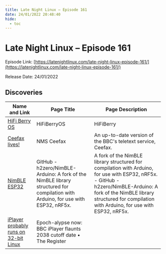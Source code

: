 ```yaml
---
title: Late Night Linux – Episode 161
date: 24/01/2022 20:48:40
hide:
  - toc
---
```


# Late Night Linux – Episode 161

Episode Link: [https://latenightlinux.com/late-night-linux-episode-161/](https://latenightlinux.com/late-night-linux-episode-161/)

Release Date: 24/01/2022

## Discoveries

| Name and Link | Page Title | Page Description |
| ------------- | ---------- | ---------------- |
| [HiFi Berry OS](https://www.hifiberry.com/hifiberryos/) | HiFiBerryOS | HiFiBerry |  |
| [Ceefax lives!](https://www.nathanmediaservices.co.uk/teletext-viewer/) | NMS Ceefax | An up-to-date version of the BBC's teletext service, Ceefax. |
| [NimBLE ESP32](https://github.com/h2zero/NimBLE-Arduino) | GitHub - h2zero/NimBLE-Arduino: A fork of the NimBLE library structured for compilation with Arduino, for use with ESP32, nRF5x. | A fork of the NimBLE library structured for compilation with Arduino, for use with ESP32, nRF5x. - GitHub - h2zero/NimBLE-Arduino: A fork of the NimBLE library structured for compilation with Arduino, for use with ESP32, nRF5x. |
| [iPlayer probably runs on 32-bit Linux](https://www.theregister.com/2022/01/17/bbc_iplayer_expires_2038/) | Epoch-alypse now: BBC iPlayer flaunts 2038 cutoff date • The Register |  |